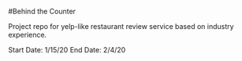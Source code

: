 #Behind the Counter

Project repo for yelp-like restaurant review service based on industry experience. 

Start Date: 1/15/20
End Date: 2/4/20


